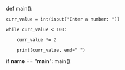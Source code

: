 def main():
   
    curr_value = int(input("Enter a number: "))

    while curr_value < 100:
        
        curr_value *= 2
        
        print(curr_value, end=" ")

if __name__ == "__main__":
    main()
